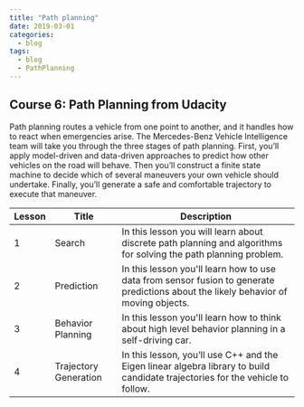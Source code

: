 ```yaml
---
title: "Path planning"
date: 2019-03-01
categories:
  - blog
tags:
  - blog
  - PathPlanning
---
```


## Course 6: Path Planning from Udacity

Path planning routes a vehicle from one point to another, and it handles how to react when emergencies
arise. The Mercedes-Benz Vehicle Intelligence team will take you through the three stages of path
planning. First, you’ll apply model-driven and data-driven approaches to predict how other vehicles on the
road will behave. Then you’ll construct a finite state machine to decide which of several maneuvers your
own vehicle should undertake. Finally, you’ll generate a safe and comfortable trajectory to execute that
maneuver.

Lesson | Title | Description
--- | --- | ---
1 | Search | In this lesson you will learn about discrete path planning and algorithms for solving the path planning problem.
2 | Prediction | In this lesson you'll learn how to use data from sensor fusion to generate predictions about the likely behavior of moving objects.
3 | Behavior Planning | In this lesson you'll learn how to think about high level behavior planning in a self-driving car.
4 | Trajectory Generation | In this lesson, you’ll use C++ and the Eigen linear algebra library to build candidate trajectories for the vehicle to follow.

